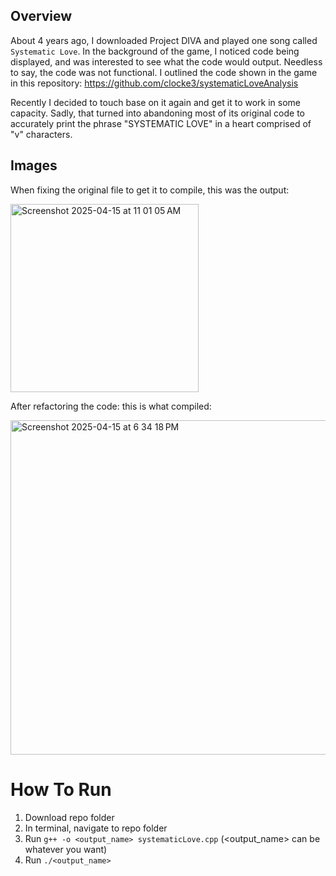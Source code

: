## Overview
About 4 years ago, I downloaded Project DIVA and played one song called `Systematic Love`. In the background of the game, I noticed code being displayed, and was interested to see what the code would output. Needless to say, the code was not functional. I outlined the code shown in the game in this repository: https://github.com/clocke3/systematicLoveAnalysis

Recently I decided to touch base on it again and get it to work in some capacity. Sadly, that turned into abandoning most of its original code to accurately print the phrase "SYSTEMATIC LOVE" in a heart comprised of "v" characters.

## Images
When fixing the original file to get it to compile, this was the output:

<img width="301" alt="Screenshot 2025-04-15 at 11 01 05 AM" src="https://github.com/user-attachments/assets/e06d88d5-2268-4d07-81a9-ce21e3ed3e2b" />

After refactoring the code: this is what compiled:

<img width="535" alt="Screenshot 2025-04-15 at 6 34 18 PM" src="https://github.com/user-attachments/assets/986f7709-015e-4f0f-aeb3-5777ddf92533" />


# How To Run

1. Download repo folder
2. In terminal, navigate to repo folder
3. Run `g++ -o <output_name> systematicLove.cpp` (<output_name> can be whatever you want)
4. Run  `./<output_name>`

